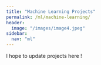 ```yaml
---
title: "Machine Learning Projects"
permalink: /ml/machine-learning/
header:
  image: "/images/image4.jpeg"
sidebar:
  nav: "ml"
---
```


I hope to update projects here !
